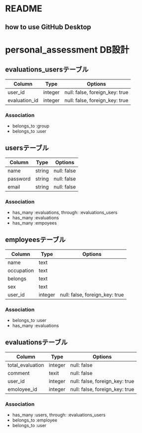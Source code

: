 # README
## how to use GitHub Desktop
# personal_assessment DB設計

## evaluations_usersテーブル

|Column|Type|Options|
|------|----|-------|
|user_id|integer|null: false, foreign_key: true|
|evaluation_id|integer|null: false, foreign_key: true|

### Association
- belongs_to :group
- belongs_to :user

## usersテーブル
|Column|Type|Options|
|------|----|-------|
|name|string|null: false|
|password|string|null: false|
|email|string|null: false|

### Association
- has_many :evaluations, through: :evaluations_users
- has_many :evaluations
- has_many :empoyees

## employeesテーブル
|Column|Type|Options|
|--------|----|-------|
|name|text||
|occupation|text||
|belongs|text||
|sex|text||
|user_id|integer|null: false, foreign_key: true|
### Association
- belongs_to :user
- has_many :evaluations

## evaluationsテーブル
|Column|Type|Options|
|------|----|-------|
|total_evaluation|integer|null: false|
|comment|texit|null: false|
|user_id|integer|null: false, foreign_key: true|
|emoloyee_id|integer|null: false, foreign_key: true|
### Association
- has_many :users, through:  :evaluations_users
- belongs_to :employee
- belongs_to :user